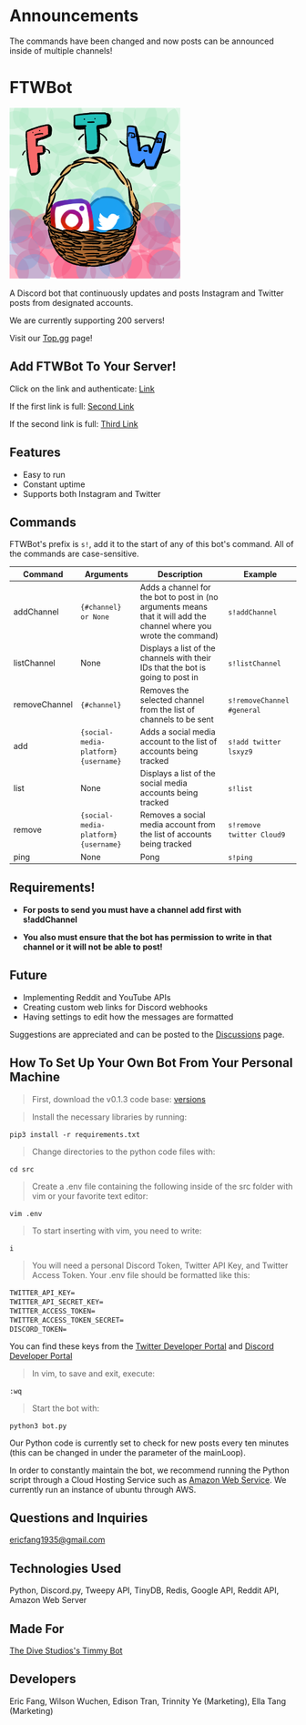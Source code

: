 # Announcements

The commands have been changed and now posts can be announced inside of multiple channels!

# FTWBot

<!-- <img src="https://user-images.githubusercontent.com/89803837/160317016-a68164d4-a6fa-4fc4-8957-db3093f65c73.png" alt="Basket with social medias inside" width=300rem height=300rem> -->
<img src="https://github.com/ericf1/ftwbot/blob/main/pictures/ftw%20logo.png" width=300rem height=300rem>

A Discord bot that continuously updates and posts Instagram and Twitter posts from designated accounts. 

We are currently supporting 200 servers!

Visit our [Top.gg](https://top.gg/bot/952690377104719964) page!

Add FTWBot To Your Server!
---
Click on the link and authenticate:
[Link](https://discord.com/api/oauth2/authorize?client_id=952690377104719964&permissions=517543905344&scope=bot)

If the first link is full:
[Second Link](https://discord.com/api/oauth2/authorize?client_id=978880834440429578&permissions=277025474624&scope=bot)

If the second link is full:
[Third Link](https://discord.com/api/oauth2/authorize?client_id=989295540938362890&permissions=277025474624&scope=bot)

Features
---
- Easy to run
- Constant uptime
- Supports both Instagram and Twitter

Commands
---
FTWBot's prefix is ``s!``, add it to the start of any of this bot's command. All of the commands are case-sensitive.

| Command | Arguments | Description | Example |
|---------|-----------|-------------|---------|
| addChannel | ``{#channel} or None`` | Adds a channel for the bot to post in (no arguments means that it will add the channel where you wrote the command) | ``s!addChannel``|
| listChannel | None | Displays a list of the channels with their IDs that the bot is going to post in | ``s!listChannel``|
| removeChannel | ``{#channel}`` | Removes the selected channel from the list of channels to be sent | ``s!removeChannel #general``|
| add |``{social-media-platform} {username}`` | Adds a social media account to the list of accounts being tracked | ``s!add twitter lsxyz9`` | 
| list | None | Displays a list of the social media accounts being tracked | ``s!list``|
| remove | ``{social-media-platform} {username}`` | Removes a social media account from the list of accounts being tracked | ``s!remove twitter Cloud9``|
| ping | None | Pong | ``s!ping`` |

Requirements!
---

- **For posts to send you must have a channel add first with s!addChannel**

- **You also must ensure that the bot has permission to write in that channel or it will not be able to post!**

Future
---
- Implementing Reddit and YouTube APIs
- Creating custom web links for Discord webhooks
- Having settings to edit how the messages are formatted


Suggestions are appreciated and can be posted to the [Discussions](https://github.com/ericf1/ftwbot/discussions) page.

How To Set Up Your Own Bot From Your Personal Machine
---
>First, download the v0.1.3 code base:
[versions](https://github.com/ericf1/ftwbot/releases)

>Install the necessary libraries by running:
```
pip3 install -r requirements.txt
```

>Change directories to the python code files with:
```
cd src
```

>Create a .env file containing the following inside of the src folder with vim or your favorite text editor:
```
vim .env
```

>To start inserting with vim, you need to write:
```
i
```

>You will need a personal Discord Token, Twitter API Key, and Twitter Access Token. Your .env file should be formatted like this:
```
TWITTER_API_KEY=
TWITTER_API_SECRET_KEY=
TWITTER_ACCESS_TOKEN=
TWITTER_ACCESS_TOKEN_SECRET=
DISCORD_TOKEN=
```
You can find these keys from the [Twitter Developer Portal](https://developer.twitter.com/en/portal/petition/essential/basic-info) and [Discord Developer Portal](https://discord.com/developers/docs/intro)

>In vim, to save and exit, execute:
```
:wq
```

>Start the bot with:
```
python3 bot.py
```

Our Python code is currently set to check for new posts every ten minutes (this can be changed in under the parameter of the mainLoop).

In order to constantly maintain the bot, we recommend running the Python script through a Cloud Hosting Service such as [Amazon Web Service](https://aws.amazon.com/). We currently run an instance of ubuntu through AWS. 

Questions and Inquiries
---
[ericfang1935@gmail.com](mailto:ericfang1935@gmail.com)

Technologies Used
---
Python, Discord.py, Tweepy API, TinyDB, Redis, Google API, Reddit API, Amazon Web Server

Made For
---
[The Dive Studios's Timmy Bot](https://www.divestudios.io/)

Developers
---
Eric Fang, Wilson Wuchen, Edison Tran, Trinnity Ye (Marketing), Ella Tang (Marketing)
